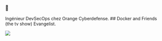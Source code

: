 ### 👋
Ingénieur DevSecOps chez Orange Cyberdefense. ## Docker and Friends (the tv show) Evangelist.
   

![](https://github-profile-summary-cards.vercel.app/api/cards/profile-details?username=rougeo&theme=github) 